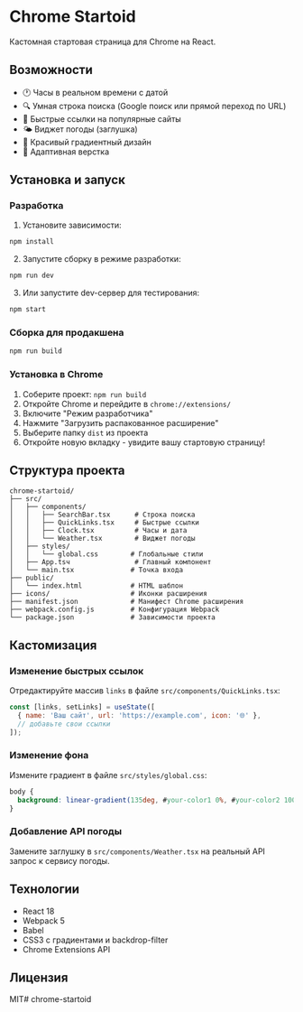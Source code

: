 # Chrome Startoid

Кастомная стартовая страница для Chrome на React.

## Возможности

- 🕐 Часы в реальном времени с датой
- 🔍 Умная строка поиска (Google поиск или прямой переход по URL)
- 🔗 Быстрые ссылки на популярные сайты
- 🌤️ Виджет погоды (заглушка)
- 🎨 Красивый градиентный дизайн
- 📱 Адаптивная верстка

## Установка и запуск

### Разработка

1. Установите зависимости:
```bash
npm install
```

2. Запустите сборку в режиме разработки:
```bash
npm run dev
```

3. Или запустите dev-сервер для тестирования:
```bash
npm start
```

### Сборка для продакшена

```bash
npm run build
```

### Установка в Chrome

1. Соберите проект: `npm run build`
2. Откройте Chrome и перейдите в `chrome://extensions/`
3. Включите "Режим разработчика"
4. Нажмите "Загрузить распакованное расширение"
5. Выберите папку `dist` из проекта
6. Откройте новую вкладку - увидите вашу стартовую страницу!

## Структура проекта

```
chrome-startoid/
├── src/
│   ├── components/
│   │   ├── SearchBar.tsx      # Строка поиска
│   │   ├── QuickLinks.tsx     # Быстрые ссылки
│   │   ├── Clock.tsx          # Часы и дата
│   │   └── Weather.tsx        # Виджет погоды
│   ├── styles/
│   │   └── global.css        # Глобальные стили
│   ├── App.tsч                # Главный компонент
│   └── main.tsx              # Точка входа
├── public/
│   └── index.html            # HTML шаблон
├── icons/                    # Иконки расширения
├── manifest.json             # Манифест Chrome расширения
├── webpack.config.js         # Конфигурация Webpack
└── package.json              # Зависимости проекта
```

## Кастомизация

### Изменение быстрых ссылок

Отредактируйте массив `links` в файле `src/components/QuickLinks.tsx`:

```javascript
const [links, setLinks] = useState([
  { name: 'Ваш сайт', url: 'https://example.com', icon: '🌐' },
  // добавьте свои ссылки
]);
```

### Изменение фона

Измените градиент в файле `src/styles/global.css`:

```css
body {
  background: linear-gradient(135deg, #your-color1 0%, #your-color2 100%);
}
```

### Добавление API погоды

Замените заглушку в `src/components/Weather.tsx` на реальный API запрос к сервису погоды.

## Технологии

- React 18
- Webpack 5
- Babel
- CSS3 с градиентами и backdrop-filter
- Chrome Extensions API

## Лицензия

MIT# chrome-startoid
